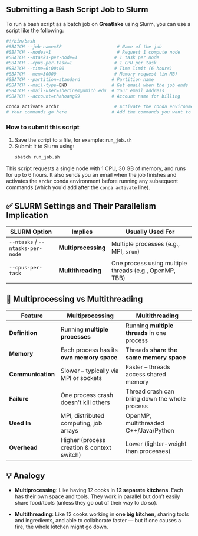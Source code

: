 ## Submitting a Bash Script Job to Slurm

To run a bash script as a batch job on **Greatlake** using Slurm, you can use a script like the following:

```bash
#!/bin/bash
#SBATCH --job-name=SP                     # Name of the job
#SBATCH --nodes=1                         # Request 1 compute node
#SBATCH --ntasks-per-node=1              # 1 task per node
#SBATCH --cpus-per-task=1                # 1 CPU per task
#SBATCH --time=6:00:00                   # Time limit (6 hours)
#SBATCH --mem=30000                      # Memory request (in MB)
#SBATCH --partition=standard            # Partition name
#SBATCH --mail-type=END                 # Get email when the job ends
#SBATCH --mail-user=sherinem@umich.edu  # Your email address
#SBATCH --account=thahoang99            # Account name for billing

conda activate archr                     # Activate the conda environment
# Your commands go here                 # Add the commands you want to run below this line

```

### How to submit this script

1. Save the script to a file, for example: `run_job.sh`
2. Submit it to Slurm using:
   ```bash
   sbatch run_job.sh
   ```

This script requests a single node with 1 CPU, 30 GB of memory, and runs for up to 6 hours. It also sends you an email when the job finishes and activates the `archr` conda environment before running any subsequent commands (which you'd add after the `conda activate` line).



## ✅ SLURM Settings and Their Parallelism Implication

| SLURM Option            | Implies               | Usually Used For                          |
|-------------------------|-----------------------|--------------------------------------------|
| `--ntasks` / `--ntasks-per-node` | **Multiprocessing**    | Multiple processes (e.g., MPI, `srun`)     |
| `--cpus-per-task`       | **Multithreading**     | One process using multiple threads (e.g., OpenMP, TBB) |


## 🔁 Multiprocessing vs Multithreading

| Feature            | Multiprocessing                             | Multithreading                              |
|--------------------|---------------------------------------------|---------------------------------------------|
| **Definition**     | Running **multiple processes**              | Running **multiple threads** in one process |
| **Memory**         | Each process has its **own memory space**   | Threads **share the same memory space**     |
| **Communication**  | Slower – typically via MPI or sockets       | Faster – threads access shared memory       |
| **Failure**        | One process crash doesn't kill others       | Thread crash can bring down the whole process |
| **Used In**        | MPI, distributed computing, job arrays      | OpenMP, multithreaded C++/Java/Python       |
| **Overhead**       | Higher (process creation & context switch)  | Lower (lighter-weight than processes)       |


## 💡 Analogy

- **Multiprocessing**: Like having 12 cooks in **12 separate kitchens**. Each has their own space and tools. They work in parallel but don’t easily share food/tools (unless they go out of their way to do so).

- **Multithreading**: Like 12 cooks working in **one big kitchen**, sharing tools and ingredients, and able to collaborate faster — but if one causes a fire, the whole kitchen might go down.






